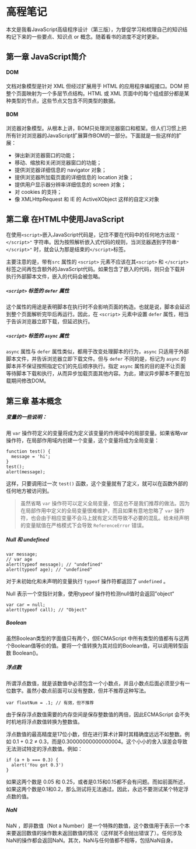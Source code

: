 # 高程笔记

本文是我看JavaScript高级程序设计（第三版），为督促学习和梳理自己的知识结构记下来的一些要点、知识点 or 概念。随着看书的进度不定时更新。

## 第一章 JavaScript简介

#### DOM

文档对象模型是针对 XML 但经过扩展用于 HTML 的应用程序编程接口。DOM 把整个页面映射为一个多层节点结构。HTML 或 XML 页面中的每个组成部分都是某种类型的节点，这些节点又包含不同类型的数据。

#### BOM

浏览器对象模型。从根本上讲，BOM只处理浏览器窗口和框架。但人们习惯上把所有针对浏览器的JavaScript扩展算作BOM的一部分。下面就是一些这样的扩展：

- 弹出新浏览器窗口的功能；
- 移动、缩放和关闭浏览器窗口的功能；
- 提供浏览器详细信息的 navigator 对象；
- 提供浏览器所加载页面的详细信息的 location 对象；
- 提供用户显示器分辨率详细信息的 screen 对象；
- 对 cookies 的支持；
- 像 XMLHttpRequest 和 IE 的 ActiveXObject 这样的自定义对象

## 第二章 在HTML中使用JavaScript

在使用`<script>`嵌入JavaScript代码是，记住不要在代码中的任何地方出现 `"</script>"` 字符串。因为按照解析嵌入式代码的规则，当浏览器遇到字符串`"</script>"` 时，就会认为那是结束的`</script>`标签。

主要注意的是，带有`src` 属性的 `<script>` 元素不应该在其`<script>` 和 `</script>` 标签之间再包含额外的JavaScript代码。如果包含了嵌入的代码，则只会下载并执行外部脚本文件，嵌入的代码会被忽略。

##### `<script>` 标签的 `defer` 属性

这个属性的用途是表明脚本在执行时不会影响页面的构造。也就是说，脚本会延迟到整个页面解析完毕后再运行。因此，在 `<script>` 元素中设置 `defer` 属性，相当于告诉浏览器立即下载，但延迟执行。

##### `<script>` 标签的 `async` 属性

`async` 属性与 `defer` 属性类似，都用于改变处理脚本的行为，`async` 只适用于外部脚本文件，并告诉浏览器立即下载文件。但与 `defer` 不同的是，标记为 `async` 的脚本并不保证按照指定它们的先后顺序执行。指定 `async` 属性的目的是不让页面等待脚本下载和执行，从而异步加载页面其他内容。为此，建议异步脚本不要在加载期间修改DOM。

## 第三章 基本概念 

##### 变量的一些说明：

用 `var` 操作符定义的变量将成为定义该变量的作用域中的局部变量。如果省略var 操作符，在局部作用域内创建一个变量，这个变量将成为全局变量：

```
function test() {
  message = 'hi';
}
test();
alert(message);
```

这样，只要调用过一次 `test()` 函数，这个变量就有了定义，就可以在函数外部的任何地方被访问到。

> 虽然省略 `var` 操作符可以定义全局变量，但这也不是我们推荐的做法。因为在局部作用中定义的全局变量很难维护，而且如果有意地忽略了 `var` 操作符，也会由于相应变量不会马上就有定义而导致不必要的混乱。给未经声明的变量赋值在严格模式下会导致 `ReferenceError` 错误。 



##### Null 和 undefined

```
var message;
// var age
alert(typeof message); // "undefined"
alert(typeof age); // "undefined"
```

对于未初始化和未声明的变量执行 `typeof` 操作符都返回了 `undefined` 。

Null 表示一个空指针对象，使用typeof 操作符检测null值时会返回”object“

```
var car = null;
alert(typeof call); // "Object"
```



##### Boolean

虽然Boolean类型的字面值只有两个，但ECMAScript 中所有类型的值都有与这两个Boolean值等价的值。要将一个值转换为其对应的Boolean值，可以调用转型函数 Boolean()。



##### 浮点数

所谓浮点数值，就是该数值中必须包含一个小数点，并且小数点后面必须至少有一位数字。虽然小数点前面可以没有整数，但并不推荐这种写法。



```
var floatNum = .1; // 有效，但不推荐
```

由于保存浮点数值需要的内存空间是保存整数值的两倍，因此ECMAScript 会不失时机地将浮点数值转换为整数值。

浮点数值的最高精度是17位小数，但在进行算术计算时其精确度远远不如整数。例如 0.1 +  0.2 ≠ 0.3，而是0.30000000000000004。这个小小的舍入误差会导致无法测试特定的浮点数值。例如：

```
if (a + b === 0.3) {
  alert('You got 0.3')
}
```

如果这两个数是 0.05 和 0.25，或者是0.15和0.15都不会有问题。而如前面所述，如果这两个数是0.1和0.2，那么测试将无法通过。因此，永远不要测试某个特定浮点数的值。



##### NaN

NaN ，即非数值（Not a Number）是一个特殊的数值，这个数值用于表示一个本来要返回数值的操作数未返回数值的情况（这样就不会抛出错误了）。任何涉及NaN的操作都会返回NaN。其次，NaN与任何值都不相等，包括NaN自身。









